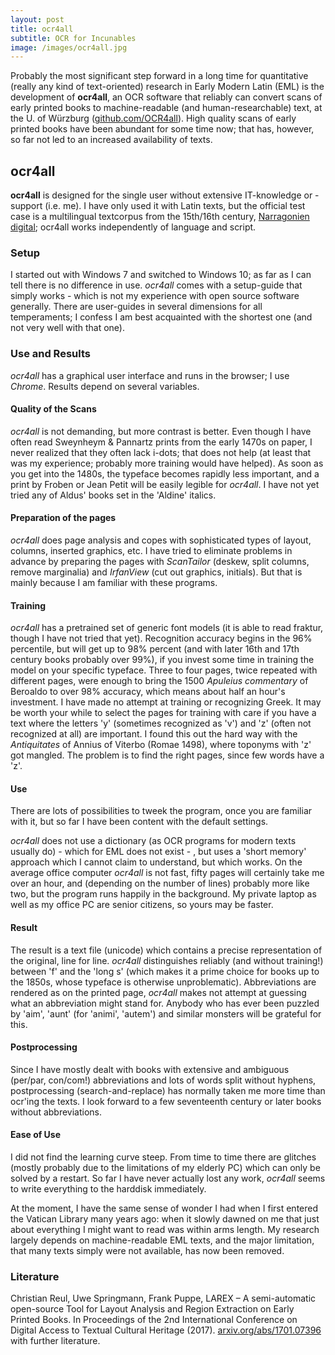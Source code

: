 ```yaml
---
layout: post
title: ocr4all
subtitle: OCR for Incunables
image: /images/ocr4all.jpg
---
```

Probably the most significant step forward in a long time for quantitative (really any kind of text-oriented) research in Early Modern Latin (EML) is the development of **ocr4all**, an OCR software that reliably can convert scans of early printed books to machine-readable (and human-researchable) text, at the U. of Würzburg ([github.com/OCR4all](https://github.com/OCR4all)). High quality scans of early printed books have been abundant for some time now; that has, however, so far not led to an increased availability of texts. 

## ocr4all
**ocr4all** is designed for the single user without extensive IT-knowledge or -support (i.e. me).  I have only used it with Latin texts, but the official test case is a multilingual textcorpus from the 15th/16th century, [Narragonien digital](kallimachos.de/kallimachos/index.php/Narragonien); ocr4all works independently of language and script. 

### Setup
I started out with Windows 7 and switched to Windows 10; as far as I can tell there is no difference in use. *ocr4all* comes with a setup-guide that simply works - which is not my experience with open source software generally. There are user-guides in several dimensions for all temperaments; I confess I am best acquainted with the shortest one (and not very well with that one).

### Use and Results
*ocr4all* has a graphical user interface and runs in the browser; I use *Chrome*. Results depend on several variables. 

#### Quality of the Scans
*ocr4all* is not demanding, but more contrast is better. Even though I have often read Sweynheym & Pannartz prints from the early 1470s on paper, I never realized that they often lack i-dots; that does not help (at least that was my experience; probably more training would have helped). As soon as you get into the 1480s, the typeface becomes rapidly less important, and a print by Froben or Jean Petit will be easily legible for *ocr4all*. I have not yet tried any of Aldus' books set in the 'Aldine' italics. 

#### Preparation of the pages
*ocr4all* does page analysis and copes with sophisticated types of layout, columns, inserted graphics, etc. I have tried to eliminate problems in advance by preparing the pages with *ScanTailor* (deskew, split columns, remove marginalia) and *IrfanView* (cut out graphics, initials). But that is mainly because I am familiar with these programs.

#### Training
*ocr4all* has a pretrained set of generic font models (it is able to read fraktur, though I have not tried that yet). Recognition accuracy begins in the 96% percentile, but will get up to 98% percent (and with later 16th and 17th century books probably over 99%), if you invest some time in training the model on your specific typeface. Three to four pages, twice repeated with different pages, were enough to bring the 1500 *Apuleius commentary* of Beroaldo to over 98% accuracy, which means about half an hour's investment. I have made no attempt at training or recognizing Greek. It may be worth your while to select the pages for training with care if you have a text where the letters 'y' (sometimes recognized as 'v') and 'z' (often not recognized at all) are important. I found this out the hard way with the *Antiquitates* of Annius of Viterbo (Romae 1498), where toponyms with 'z' got mangled. The problem is to find the right pages, since few words have a 'z'.

#### Use
There are lots of possibilities to tweek the program, once you are familiar with it, but so far I have been content with the default settings. 

*ocr4all* does not use a dictionary (as OCR programs for modern texts usually do) - which for EML does not exist - , but uses a 'short memory' approach which I cannot claim to understand, but which works. On the average office computer *ocr4all* is not fast, fifty pages will certainly take me over an hour, and (depending on the number of lines) probably more like two, but the program runs happily in the background. My private laptop as well as my office PC are senior citizens, so yours may be faster.

#### Result
The result is a text file (unicode) which contains a precise representation of the original, line for line. *ocr4all* distinguishes reliably (and without training!) between 'f' and the 'long s' (which makes it a prime choice for books up to the 1850s, whose typeface is otherwise unproblematic). Abbreviations are rendered as on the printed page, *ocr4all* makes not attempt at guessing what an abbreviation might stand for. Anybody who has ever been puzzled by 'aim', 'aunt' (for 'animi', 'autem') and similar monsters will be grateful for this. 
 
#### Postprocessing
Since I have mostly dealt with books with extensive and ambiguous (per/par, con/com!) abbreviations and lots of words split without hyphens, postprocessing (search-and-replace) has normally taken me more time than ocr'ing the texts. I look forward to a few seventeenth century or later books without abbreviations.

#### Ease of Use
I did not find the learning curve steep. From time to time there are glitches (mostly probably due to the limitations of my elderly PC) which can only be solved by a restart. So far I have never actually lost any work, *ocr4all* seems to write everything to the harddisk immediately. 

At the moment, I have the same sense of wonder I had when I first entered the Vatican Library many years ago: when it slowly dawned on me that just about everything I might want to read was within arms length. My research largely depends on machine-readable EML texts, and the major limitation, that many texts simply were not available, has now been removed.

### Literature
Christian Reul, Uwe Springmann, Frank Puppe, LAREX – A semi-automatic open-source Tool for Layout Analysis and Region Extraction on Early Printed Books. In Proceedings of the 2nd International Conference on Digital Access to Textual Cultural Heritage (2017). 
[arxiv.org/abs/1701.07396](https://arxiv.org/abs/1701.07396) with further literature. 
